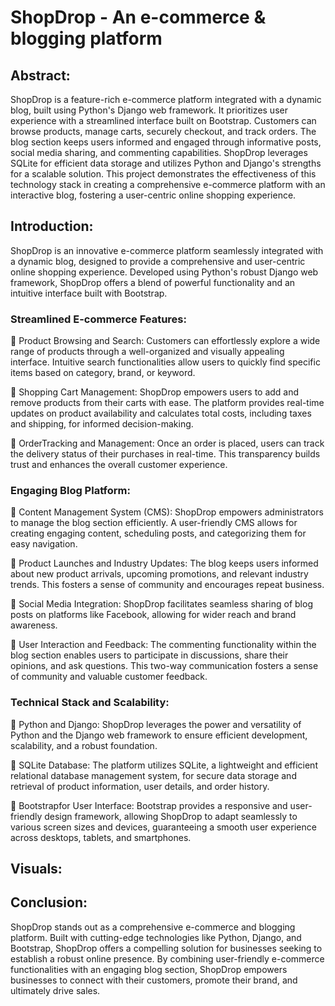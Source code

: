 # ShopDrop - An e-commerce & blogging platform

## Abstract:
 ShopDrop is a feature-rich e-commerce platform integrated with a dynamic blog, built using Python's
 Django web framework. It prioritizes user experience with a streamlined interface built on Bootstrap.
 Customers can browse products, manage carts, securely checkout, and track orders. The blog section
 keeps users informed and engaged through informative posts, social media sharing, and commenting
 capabilities. ShopDrop leverages SQLite for efficient data storage and utilizes Python and Django's
 strengths for a scalable solution. This project demonstrates the effectiveness of this technology stack in
 creating a comprehensive e-commerce platform with an interactive blog, fostering a user-centric online
 shopping experience.

 ## Introduction:
 ShopDrop is an innovative e-commerce platform seamlessly integrated with a dynamic blog,
 designed to provide a comprehensive and user-centric online shopping experience. Developed using
 Python's robust Django web framework, ShopDrop offers a blend of powerful functionality and an
 intuitive interface built with Bootstrap.
 
 ### Streamlined E-commerce Features:
 
  Product Browsing and Search: Customers can effortlessly explore a wide range of products
 through a well-organized and visually appealing interface. Intuitive search functionalities allow
 users to quickly find specific items based on category, brand, or keyword.
 
  Shopping Cart Management: ShopDrop empowers users to add and remove products from their
 carts with ease. The platform provides real-time updates on product availability and calculates
 total costs, including taxes and shipping, for informed decision-making.
 
  OrderTracking and Management: Once an order is placed, users can track the delivery status of
 their purchases in real-time. This transparency builds trust and enhances the overall customer
 experience.
 
 ### Engaging Blog Platform:
 
  Content Management System (CMS): ShopDrop empowers administrators to manage the blog
 section efficiently. A user-friendly CMS allows for creating engaging content, scheduling posts, and
 categorizing them for easy navigation.
 
  Product Launches and Industry Updates: The blog keeps users informed about new product
 arrivals, upcoming promotions, and relevant industry trends. This fosters a sense of community
 and encourages repeat business.

  Social Media Integration: ShopDrop facilitates seamless sharing of blog posts on platforms like
 Facebook, allowing for wider reach and brand awareness.
 
  User Interaction and Feedback: The commenting functionality within the blog section enables
 users to participate in discussions, share their opinions, and ask questions. This two-way
 communication fosters a sense of community and valuable customer feedback.
 
 ### Technical Stack and Scalability:
 
  Python and Django: ShopDrop leverages the power and versatility of Python and the Django web
 framework to ensure efficient development, scalability, and a robust foundation.
 
  SQLite Database: The platform utilizes SQLite, a lightweight and efficient relational database
 management system, for secure data storage and retrieval of product information, user details,
 and order history.
 
  Bootstrapfor User Interface: Bootstrap provides a responsive and user-friendly design framework,
 allowing ShopDrop to adapt seamlessly to various screen sizes and devices, guaranteeing a
 smooth user experience across desktops, tablets, and smartphones.

 ##  Visuals:


 ## Conclusion:
 
 ShopDrop stands out as a comprehensive e-commerce and blogging platform. Built with cutting-edge
 technologies like Python, Django, and Bootstrap, ShopDrop offers a compelling solution for businesses
 seeking to establish a robust online presence. By combining user-friendly e-commerce functionalities
 with an engaging blog section, ShopDrop empowers businesses to connect with their customers,
 promote their brand, and ultimately drive sales.
